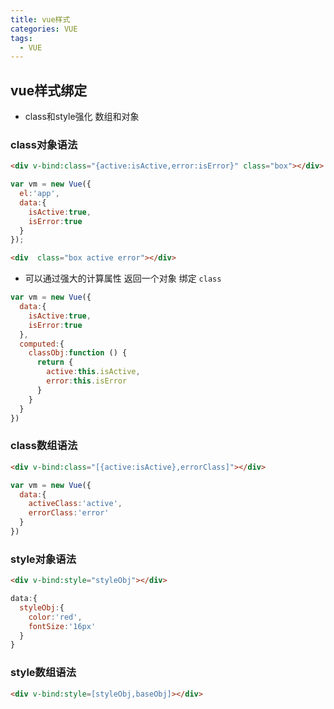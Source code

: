 ```yaml
---
title: vue样式
categories: VUE
tags:
  - VUE
---
```




## vue样式绑定

- class和style强化 数组和对象

### class对象语法

```html
<div v-bind:class="{active:isActive,error:isError}" class="box"></div>
```

```javascript
var vm = new Vue({
  el:'app',
  data:{
    isActive:true,
    isError:true
  }
});
```

```html
<div  class="box active error"></div>
```

- 可以通过强大的计算属性 返回一个对象 绑定 `class`

```javascript
var vm = new Vue({
  data:{
    isActive:true,
    isError:true  
  },
  computed:{
    classObj:function () {
      return {
        active:this.isActive,
        error:this.isError
      }
    }
  }
})
```

### class数组语法

```html
<div v-bind:class="[{active:isActive},errorClass]"></div>
```

```javascript
var vm = new Vue({
  data:{
    activeClass:'active',
    errorClass:'error'
  }
})
```

### style对象语法

```html
<div v-bind:style="styleObj"></div>
```

```javascript
data:{
  styleObj:{
    color:'red',
    fontSize:'16px'
  }
}
```

### style数组语法

```html
<div v-bind:style=[styleObj,baseObj]></div>
```





